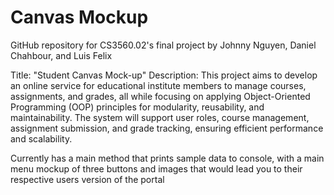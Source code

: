 # Canvas Mockup
GitHub repository for CS3560.02's final project by Johnny Nguyen, Daniel Chahbour, and Luis Felix

Title: 
"Student Canvas Mock-up"
Description:
This project aims to develop an online service for educational institute members to manage courses, assignments, and 
grades, all while focusing on applying Object-Oriented Programming (OOP) principles for modularity, reusability,
and maintainability. The system will support user roles, course management, assignment submission, 
and grade tracking, ensuring efficient performance and scalability.

Currently has a main method that prints sample data to console, with a main menu mockup of three buttons and images that
would lead you to their respective users version of the portal